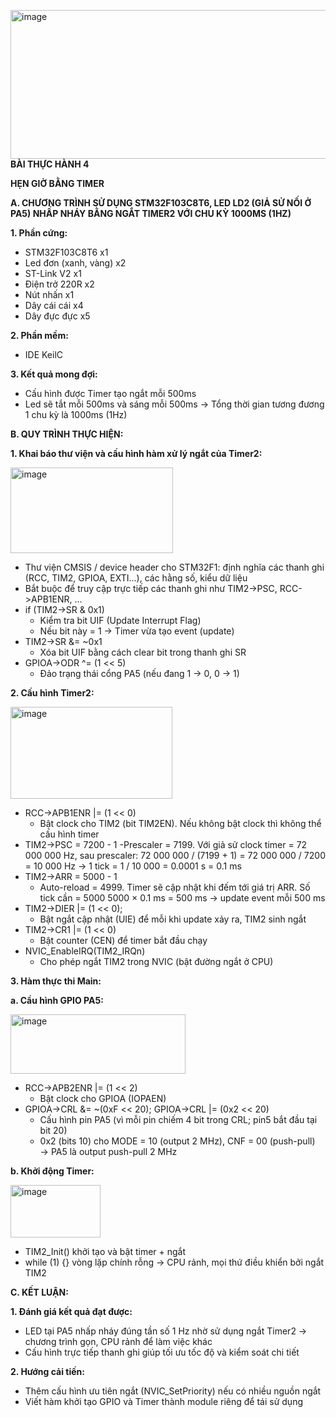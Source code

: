 <img width="7164" height="238" alt="image" src="https://github.com/user-attachments/assets/75c54c04-fde0-4805-ae69-86585146aa1e" />**BÀI THỰC HÀNH 4**

**HẸN GIỜ BẰNG TIMER**

**A. CHƯƠNG TRÌNH  SỬ DỤNG STM32F103C8T6, LED LD2 (GIẢ SỬ NỐI Ở PA5) NHẤP NHÁY BẰNG NGẮT TIMER2 VỚI CHU KỲ 1000MS (1HZ)**

**1. Phần cứng:**
- STM32F103C8T6 x1
- Led đơn (xanh, vàng) x2
- ST-Link V2 x1
- Điện trở 220R x2
- Nút nhấn x1
- Dây cái cái x4
- Dây đực đực x5

**2. Phần mềm:**
- IDE KeilC

**3. Kết quả mong đợi:**
- Cấu hình được Timer tạo ngắt mỗi 500ms
- Led sẽ tắt mỗi 500ms và sáng mỗi 500ms -> Tổng thời gian tương đương 1 chu kỳ là 1000ms (1Hz)

**B. QUY TRÌNH THỰC HIỆN:**

**1. Khai báo thư viện và cấu hình hàm xử lý ngắt của Timer2:**

<img width="260" height="137" alt="image" src="https://github.com/user-attachments/assets/21580442-96eb-4cc8-9e5f-bd8dabc23bb5" />

- Thư viện CMSIS / device header cho STM32F1: định nghĩa các thanh ghi (RCC, TIM2, GPIOA, EXTI...), các hằng số, kiểu dữ liệu
- Bắt buộc để truy cập trực tiếp các thanh ghi như TIM2->PSC, RCC->APB1ENR, ...
- if (TIM2->SR & 0x1)
  - Kiểm tra bit UIF (Update Interrupt Flag)
  - Nếu bit này = 1 → Timer vừa tạo event (update)
- TIM2->SR &= ~0x1
  - Xóa bit UIF bằng cách clear bit trong thanh ghi SR
- GPIOA->ODR ^= (1 << 5)
  - Đảo trạng thái cổng PA5 (nếu đang 1 → 0, 0 → 1)

**2. Cấu hình Timer2:**

<img width="259" height="147" alt="image" src="https://github.com/user-attachments/assets/856ea08e-8c95-48e0-bda5-a575ccde46ab" />

- RCC->APB1ENR |= (1 << 0)
  - Bật clock cho TIM2 (bit TIM2EN). Nếu không bật clock thì không thể cấu hình timer
- TIM2->PSC = 7200 - 1
    -Prescaler = 7199. Với giả sử clock timer = 72 000 000 Hz, sau prescaler:
     72 000 000 / (7199 + 1) = 72 000 000 / 7200 = 10 000 Hz
    → 1 tick = 1 / 10 000 = 0.0001 s = 0.1 ms
- TIM2->ARR = 5000 - 1
  - Auto-reload = 4999. Timer sẽ cập nhật khi đếm tới giá trị ARR. Số tick cần = 5000
    5000 × 0.1 ms = 500 ms → update event mỗi 500 ms
- TIM2->DIER |= (1 << 0);
  - Bật ngắt cập nhật (UIE) để mỗi khi update xảy ra, TIM2 sinh ngắt
- TIM2->CR1 |= (1 << 0)
  - Bật counter (CEN) để timer bắt đầu chạy
- NVIC_EnableIRQ(TIM2_IRQn)
  - Cho phép ngắt TIM2 trong NVIC (bật đường ngắt ở CPU)

**3. Hàm thực thi Main:**

**a. Cầu hình GPIO PA5:**

<img width="280" height="95" alt="image" src="https://github.com/user-attachments/assets/559bff62-f737-47c6-a1b8-027122e98f29" />

- RCC->APB2ENR |= (1 << 2)
  - Bật clock cho GPIOA (IOPAEN)
- GPIOA->CRL &= ~(0xF << 20); GPIOA->CRL |= (0x2 << 20)
  - Cấu hình pin PA5 (vì mỗi pin chiếm 4 bit trong CRL; pin5 bắt đầu tại bit 20)
  - 0x2 (bits 10) cho MODE = 10 (output 2 MHz), CNF = 00 (push-pull) → PA5 là output push-pull 2 MHz

**b. Khởi động Timer:**

<img width="144" height="84" alt="image" src="https://github.com/user-attachments/assets/becb6491-55fb-4b21-8352-7741da2d4690" />

- TIM2_Init() khởi tạo và bật timer + ngắt
- while (1) {} vòng lặp chính rỗng -> CPU rảnh, mọi thứ điều khiển bởi ngắt TIM2

**C. KẾT LUẬN:**

**1. Đánh giá kết quả đạt được:**

- LED tại PA5 nhấp nháy đúng tần số 1 Hz nhờ sử dụng ngắt Timer2 → chương trình gọn, CPU rảnh để làm việc khác
- Cấu hình trực tiếp thanh ghi giúp tối ưu tốc độ và kiểm soát chi tiết

**2. Hướng cải tiến:**

- Thêm cấu hình ưu tiên ngắt (NVIC_SetPriority) nếu có nhiều nguồn ngắt
- Viết hàm khởi tạo GPIO và Timer thành module riêng để tái sử dụng
